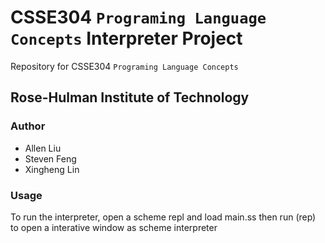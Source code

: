 # CSSE304 `Programing Language Concepts` Interpreter Project
Repository for CSSE304 `Programing Language Concepts`
## Rose-Hulman Institute of Technology
### Author
 - Allen Liu
 - Steven Feng
 - Xingheng Lin
### Usage
To run the interpreter, open a scheme repl and load main.ss 
then run (rep) to open a interative window as scheme interpreter
